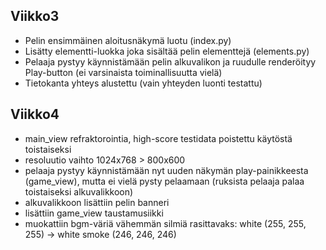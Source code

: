 ## Viikko3

-   Pelin ensimmäinen aloitusnäkymä luotu (index.py)
-   Lisätty elementti-luokka joka sisältää pelin elementtejä (elements.py)
-   Pelaaja pystyy käynnistämään pelin alkuvalikon ja ruudulle renderöityy Play-button (ei varsinaista toiminallisuutta vielä)
-   Tietokanta yhteys alustettu (vain yhteyden luonti testattu)

## Viikko4

-   main_view refraktorointia, high-score testidata poistettu käytöstä toistaiseksi
-   resoluutio vaihto 1024x768 > 800x600
-   pelaaja pystyy käynnistämään nyt uuden näkymän play-painikkeesta (game_view), mutta ei vielä pysty pelaamaan (ruksista pelaaja palaa toistaiseksi alkuvalikkoon)
-   alkuvalikkoon lisättiin pelin banneri
-   lisättiin game_view taustamusiikki
-   muokattiin bgm-väriä vähemmän silmiä rasittavaks: white (255, 255, 255) -> white smoke (246, 246, 246)
